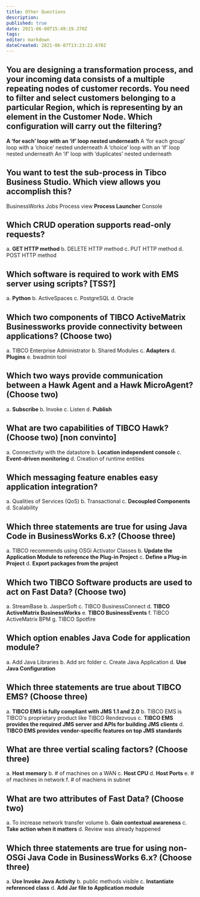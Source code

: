 ```yaml
---
title: Other Questions
description: 
published: true
date: 2021-06-08T15:49:19.370Z
tags: 
editor: markdown
dateCreated: 2021-06-07T13:23:22.670Z
---
```


## You are designing a transformation process, and your incoming data consists of a multiple repeating nodes of customer records. You need to filter and select customers belonging to a particular Region, which is representing by an element in the Customer Node. Which configuration will carry out the filtering?
**A ‘for each’ loop with an ‘if’ loop nested underneath**
A ‘for each group’ loop with a ‘choice’ nested underneath
A ‘choice’ loop with an ‘if’ loop nested underneath
An ‘if’ loop with ‘duplicates’ nested underneath

## You want to test the sub-process in Tibco Business Studio. Which view allows you accomplish this?

BusinessWorks Jobs
Process view
**Process Launcher**
Console

## Which CRUD operation supports read-only requests?
a. **GET HTTP method**
b. DELETE HTTP method
c. PUT HTTP method
d. POST HTTP method

## Which software is required to work with EMS server using scripts? [TSS?]

a. **Python**
b. ActiveSpaces
c. PostgreSQL
d. Oracle

## Which two components of TIBCO ActiveMatrix Businessworks provide connectivity  between applications? (Choose two)

a. TIBCO Enterprise Administrator
b. Shared Modules
c. **Adapters**
d. **Plugins**
e. bwadmin tool
## Which two ways provide communication between a Hawk Agent and a Hawk MicroAgent? (Choose two)
a. **Subscribe**
b. Invoke
c. Listen
d. **Publish**

## What are two capabilities of TIBCO Hawk? (Choose two) [non convinto]

a. Connectivity with the datastore
b. **Location independent console**
c. **Event-driven monitoring**
d. Creation of runtime entities

## Which messaging feature enables easy application integration?

a. Qualities of Services (QoS)
b. Transactional
c. **Decoupled Components**
d. Scalability

## Which three statements are true for using Java Code in BusinessWorks 6.x? (Choose three)

a. TIBCO recommends using OSGi Activator Classes
b. **Update the Application Module to reference the Plug-in Project**
c. **Define a Plug-in Project**
d. **Export packages from the project**

## Which two TIBCO Software products are used to act on Fast Data? (Choose two)

a. StreamBase
b. JasperSoft
c. TIBCO BusinessConnect
d. **TIBCO ActiveMatrix BusinessWorks**
e. **TIBCO BusinessEvents**
f. TIBCO ActiveMatrix BPM
g. TIBCO Spotfire 

## Which option enables Java Code for application module?

a. Add Java Libraries
b. Add src folder
c. Create Java Application
d. **Use Java Configuration**

## Which three statements are true about TIBCO EMS? (Choose three)

a. **TIBCO EMS is fully compliant with JMS 1.1 and 2.0**
b. TIBCO EMS is TIBCO's proprietary product like TIBCO Rendezvous
c. **TIBCO EMS provides the required JMS server and APIs for building JMS clients**
d. **TIBCO EMS provides vendor-specific features on top JMS standards**

## What are three vertial scaling factors? (Choose three)

a. **Host memory**
b. # of machines on a WAN
c. **Host CPU**
d. **Host Ports**
e. # of machines in network
f. # of machiens in subnet

## What are two attributes of Fast Data? (Choose two)

a. To increase network transfer volume
b. **Gain contextual awareness**
c. **Take action when it matters**
d. Review was already happened

## Which three statements are true for using non-OSGi Java Code in BusinessWorks 6.x? (Choose three)

a. **Use Invoke Java Activity**
b. public methods visible
c. **Instantiate referenced class**
d. **Add Jar file to Application module**
